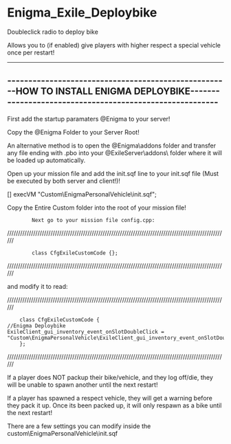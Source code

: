 # Enigma_Exile_Deploybike

Doubleclick radio to deploy bike

Allows you to (if enabled) give players with higher respect a special vehicle once per restart!



------------------------------------------------------------------------------------------------------------------------------------------------------
-----------------------------------------------------HOW TO INSTALL ENIGMA DEPLOYBIKE---------------------------------------------------------
------------------------------------------------------------------------------------------------------------------------------------------------------


First add the startup paramaters @Enigma to your server!

Copy the @Enigma Folder to your Server Root!


An alternative method is to open the @Enigma\addons folder and transfer any file ending with .pbo into your @ExileServer\addons\ folder where it will be loaded up automatically.



Open up your mission file and add the init.sqf line to your init.sqf file (Must be executed by both server and client!)!

[] execVM "Custom\EnigmaPersonalVehicle\init.sqf";


Copy the Entire Custom folder into the root of your mission file!

			
			Next go to your mission file config.cpp:

//////////////////////////////////////////////////////////////////////////////////////////////////////				
			
			
			class CfgExileCustomCode {};

//////////////////////////////////////////////////////////////////////////////////////////////////////				


and modify it to read:


//////////////////////////////////////////////////////////////////////////////////////////////////////				
		
		class CfgExileCustomCode {
	//Enigma Deploybike
	ExileClient_gui_inventory_event_onSlotDoubleClick = "Custom\EnigmaPersonalVehicle\ExileClient_gui_inventory_event_onSlotDoubleClick.sqf"; 
		};	
		
			
//////////////////////////////////////////////////////////////////////////////////////////////////////				
		
					
					
If a player does NOT packup their bike/vehicle, and they log off/die, they will be unable to spawn another until the next restart!

If a player has spawned a respect vehicle, they will get a warning before they pack it up.
Once its been packed up, it will only respawn as a bike until the next restart!
	

There are a few settings you can modify inside the custom\EnigmaPersonalVehicle\init.sqf


